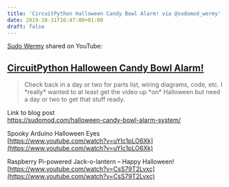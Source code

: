 ```yaml
---
title: 'CircuitPython Halloween Candy Bowl Alarm! via @sudomod_wermy'
date: 2019-10-31T16:47:00+01:00
draft: false
---
```


[Sudo Wermy](https://www.youtube.com/channel/UCRP1Zx7B4b66ZwkB2Ov5pMw) shared on YouTube:

[CircuitPython Halloween Candy Bowl Alarm!](https://www.youtube.com/watch?v=JX84nleX454)
----------------------------------------------------------------------------------------

> Check back in a day or two for parts list, wiring diagrams, code, etc. I \*really\* wanted to at least get the video up \*on\* Halloween but need a day or two to get that stuff ready.

Link to blog post  
https://sudomod.com/halloween-candy-bowl-alarm-system/

Spooky Arduino Halloween Eyes  
[https://www.youtube.com/watch?v=uYIc1pLO6Xk](https://www.youtube.com/watch?v=uYIc1pLO6Xk)

Raspberry Pi-powered Jack-o-lantern – Happy Halloween!  
[https://www.youtube.com/watch?v=CsS79T2Lvxc](https://www.youtube.com/watch?v=CsS79T2Lvxc)